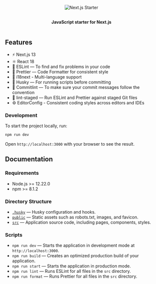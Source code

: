 <p align="center">
  <img src="https://stackdiary.com/wp-content/uploads/2022/11/Next.js-Tutorial-for-Beginners.png" alt="Next.js Starter">
</p>

<br />

<div align="center"><strong>JavaScript starter for Next.js</strong></div>

<br />

## Features

- ⚡️ Next.js 13
- ⚛️ React 18
- 📏 ESLint — To find and fix problems in your code
- 💖 Prettier — Code Formatter for consistent style
- 🎌 i18next - Multi-language support
- 🐶 Husky — For running scripts before committing
- 🚓 Commitlint — To make sure your commit messages follow the convention
- 🚫 lint-staged — Run ESLint and Prettier against staged Git files
- ⚙️ EditorConfig - Consistent coding styles across editors and IDEs

### Development

To start the project locally, run:

```bash
npm run dev
```

Open `http://localhost:3000` with your browser to see the result.

## Documentation

### Requirements

- Node.js >= 12.22.0
- npm >= 8.1.2

### Directory Structure

- [`.husky`](.husky) — Husky configuration and hooks.<br>
- [`public`](./public) — Static assets such as robots.txt, images, and favicon.<br>
- [`src`](./src) — Application source code, including pages, components, styles.

### Scripts

- `npm run dev` — Starts the application in development mode at `http://localhost:3000`.
- `npm run build` — Creates an optimized production build of your application.
- `npm run start` — Starts the application in production mode.
- `npm run lint` — Runs ESLint for all files in the `src` directory.
- `npm run format` — Runs Prettier for all files in the `src` directory.

